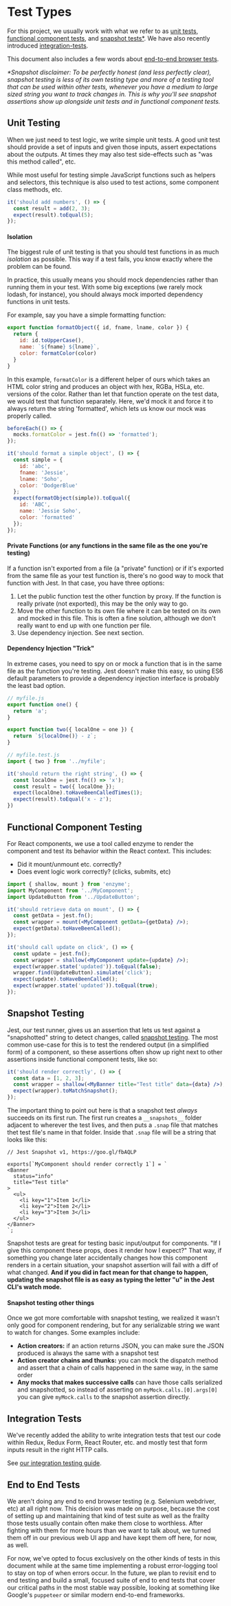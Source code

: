 # Test Types

For this project, we usually work with what we refer to as [unit tests](#unit-tests), [functional component tests](#functional-component-tests), and [snapshot tests*](#snapshot-tests). We have also recently introduced [integration-tests](#integration-tests).

This document also includes a few words about [end-to-end browser tests](#end-to-end-tests).

_*Snapshot disclaimer: To be perfectly honest (and less perfectly clear), snapshot testing is less of its own testing type and more of a testing tool that can be used within other tests, whenever you have a medium to large sized string you want to track changes in. This is why you'll see snapshot assertions show up alongside unit tests and in functional component tests._

## Unit Testing
   
When we just need to test logic, we write simple unit tests. A good unit test should provide a set of inputs and given those inputs, assert expectations about the outputs. At times they may also test side-effects such as "was this method called", etc.

While most useful for testing simple JavaScript functions such as helpers and selectors, this technique is also used to test actions, some component class methods, etc.

```js
it('should add numbers', () => {
  const result = add(2, 3);
  expect(result).toEqual(5);
});
```

#### Isolation

The biggest rule of unit testing is that you should test functions in as much _isolation_ as possible. This way if a test fails, you know exactly where the problem can be found.

In practice, this usually means you should mock dependencies rather than running them in your test. With some big exceptions (we rarely mock lodash, for instance), you should always mock imported dependency functions in unit tests.

For example, say you have a simple formatting function:

```js
export function formatObject({ id, fname, lname, color }) {
  return {
    id: id.toUpperCase(),
    name: `${fname} ${lname}`,
    color: formatColor(color)
  }
}
```

In this example, `formatColor` is a different helper of ours which takes an HTML color string and produces an object with hex, RGBa, HSLa, etc. versions of the color. Rather than let that function operate on the test data, we would test that function separately. Here, we'd mock it and force it to always return the string 'formatted', which lets us know our mock was properly called.

```js
beforeEach(() => {
  mocks.formatColor = jest.fn(() => 'formatted');
});

it('should format a simple object', () => {
  const simple = {
    id: 'abc',
    fname: 'Jessie',
    lname: 'Soho',
    color: 'DodgerBlue'
  };
  expect(formatObject(simple)).toEqual({
    id: 'ABC',
    name: 'Jessie Soho',
    color: 'formatted'
  });
});
```

#### Private Functions (or any functions in the same file as the one you're testing)

If a function isn't exported from a file (a "private" function) or if it's exported from the same file as your test function is, there's no good way to mock that function with Jest. In that case, you have three options:

1. Let the public function test the other function by proxy. If the function is really private (not exported), this may be the only way to go. 
1. Move the other function to its own file where it can be tested on its own and mocked in this file. This is often a fine solution, although we don't really want to end up with one function per file.
1. Use dependency injection. See next section.

#### Dependency Injection "Trick"

In extreme cases, you need to spy on or mock a function that is in the same file as the function you're testing. Jest doesn't make this easy, so using ES6 default parameters to provide a dependency injection interface is probably the least bad option.

```js
// myfile.js
export function one() {
  return 'a';
}

export function two({ localOne = one }) {
  return `${localOne()} - z`;
}

// myfile.test.js
import { two } from '../myfile';

it('should return the right string', () => {
  const localOne = jest.fn(() => 'x');
  const result = two({ localOne });
  expect(localOne).toHaveBeenCalledTimes(1);
  expect(result).toEqual('x - z');
})
```


## Functional Component Testing

For React components, we use a tool called enzyme to render the component and test its behavior within the React context. This includes:

* Did it mount/unmount etc. correctly?
* Does event logic work correctly? (clicks, submits, etc)

```jsx
import { shallow, mount } from 'enzyme';
import MyComponent from '../MyComponent';
import UpdateButton from '../UpdateButton';

it('should retrieve data on mount', () => {
  const getData = jest.fn();
  const wrapper = mount(<MyComponent getData={getData} />);
  expect(getData).toHaveBeenCalled();
});

it('should call update on click', () => {
  const update = jest.fn();
  const wrapper = shallow(<MyComponent update={update} />);
  expect(wrapper.state('updated')).toEqual(false);
  wrapper.find(UpdateButton).simulate('click');
  expect(update).toHaveBeenCalled();
  expect(wrapper.state('updated')).toEqual(true);
});
```

## Snapshot Testing

Jest, our test runner, gives us an assertion that lets us test against a "snapshotted" string to detect changes, called [snapshot testing](http://facebook.github.io/jest/docs/en/snapshot-testing.html). The most common use-case for this is to test the rendered output (in a simplified form) of a component, so these assertions often show up right next to other assertions inside functional component tests, like so:

```jsx
it('should render correctly', () => {
  const data = [1, 2, 3];
  const wrapper = shallow(<MyBanner title="Test title" data={data} />);
  expect(wrapper).toMatchSnapshot();
});
```

The important thing to point out here is that a snapshot test _always_ succeeds on its first run. The first run creates a `__snapshots__` folder adjacent to wherever the test lives, and then puts a `.snap` file that matches thet test file's name in that folder. Inside that `.snap` file will be a string that looks like this:

```
// Jest Snapshot v1, https://goo.gl/fbAQLP

exports[`MyComponent should render correctly 1`] = `
<Banner
  status="info"
  title="Test title"
>
  <ul>
    <li key="1">Item 1</li>
    <li key="2">Item 2</li>
    <li key="3">Item 3</li>
  </ul>
</Banner>
`;
```

Snapshot tests are great for testing basic input/output for components. "If I give this component these props, does it render how I expect?" That way, if something you change later accidentally changes how this component renders in a certain situation, your snapshot assertion will fail with a diff of what changed. **And if you did in fact mean for that change to happen, updating the snapshot file is as easy as typing the letter "u" in the Jest CLI's watch mode.**

#### Snapshot testing other things

Once we got more comfortable with snapshot testing, we realized it wasn't only good for component rendering, but for any serializable string we want to watch for changes. Some examples include:

* **Action creators:** if an action returns JSON, you can make sure the JSON produced is always the same with a snapshot test
* **Action creator chains and thunks:** you can mock the dispatch method and assert that a chain of calls happened in the same way, in the same order
* **Any mocks that makes successive calls** can have those calls serialized and snapshotted, so instead of asserting on `myMock.calls.[0].args[0]` you can give `myMock.calls` to the snapshot assertion directly.

## Integration Tests

We've recently added the ability to write integration tests that test our code within Redux, Redux Form, React Router, etc. and mostly test that form inputs result in the right HTTP calls.

See [our integration testing guide](../../src/__integration__/README.md).

## End to End Tests

We aren't doing any end to end browser testing (e.g. Selenium webdriver, etc) at all right now. This decision was made on purpose, because the cost of setting up and maintaining that kind of test suite as well as the frailty those tests usually contain often make them close to worthless. After fighting with them for more hours than we want to talk about, we turned them off in our previous web UI app and have kept them off here, for now, as well.

For now, we've opted to focus exclusively on the other kinds of tests in this document while at the same time implementing a robust error-logging tool to stay on top of when errors occur. In the future, we plan to revisit end to end testing and build a small, focused suite of end to end tests that cover our critical paths in the most stable way possible, looking at something like Google's `puppeteer` or similar modern end-to-end frameworks.
